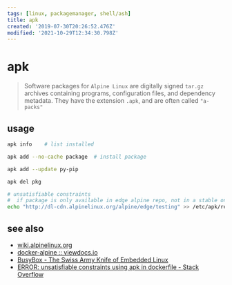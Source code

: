 ```yaml
---
tags: [linux, packagemanager, shell/ash]
title: apk
created: '2019-07-30T20:26:52.476Z'
modified: '2021-10-29T12:34:30.798Z'
---
```


# apk

> Software packages for `Alpine Linux` are digitally signed `tar.gz` archives containing programs, configuration files, and dependency metadata. They have the extension `.apk`, and are often called `"a-packs"`

## usage

```sh
apk info    # list installed

apk add --no-cache package  # install package

apk add --update py-pip

apk del pkg

# unsatisfiable constraints
#  if package is only available in edge alpine repo, not in a stable one
echo "http://dl-cdn.alpinelinux.org/alpine/edge/testing" >> /etc/apk/repositories
```

## see also

- [wiki.alpinelinux.org](https://wiki.alpinelinux.org/wiki/Alpine_Linux_package_management)
- [docker-alpine :: viewdocs.io](http://gliderlabs.viewdocs.io/docker-alpine/)
- [BusyBox - The Swiss Army Knife of Embedded Linux](https://busybox.net/downloads/BusyBox.html)
- [ERROR: unsatisfiable constraints using apk in dockerfile - Stack Overflow](https://stackoverflow.com/a/48893148)



